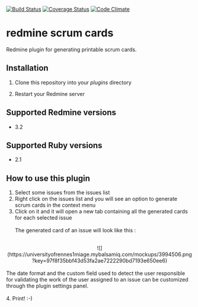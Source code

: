 
[![Build Status](https://api.travis-ci.org/echoes-tech/redmine_scrum_cards.svg)](https://travis-ci.org/echoes-tech/redmine_scrum_cards)
[![Coverage Status](https://coveralls.io/repos/echoes-tech/redmine_scrum_cards/badge.svg?branch=develop&service=github)](https://coveralls.io/github/echoes-tech/redmine_scrum_cards?branch=develop)
[![Code Climate](https://codeclimate.com/github/echoes-tech/redmine_scrum_cards/badges/gpa.svg)](https://codeclimate.com/github/echoes-tech/redmine_scrum_cards)

# redmine scrum cards

Redmine plugin for generating printable scrum cards.

## Installation

1. Clone this repository into your _plugins_ directory

2. Restart your Redmine server

## Supported Redmine versions

- 3.2

## Supported Ruby versions

- 2.1

## How to use this plugin

1. Select some issues from the issues list
2. Right click on the issues list and you will see an option to generate scrum cards in the context menu
3. Click on it and it will open a new tab containing all the generated cards for each selected issue <br/><br/>
The generated card of an issue will look like this : <br/><br/>
<center>
![](https://universityofrennes1miage.mybalsamiq.com/mockups/3994506.png?key=97f8f35bbf43d53fa2ae7222290bd7193e650ee6)
</center>
<br/> The date format and the custom field used to detect the user responsible for validating the work of the user assigned to an issue can be customized through the plugin settings panel. <br/><br/>
4. Print! :-) 

